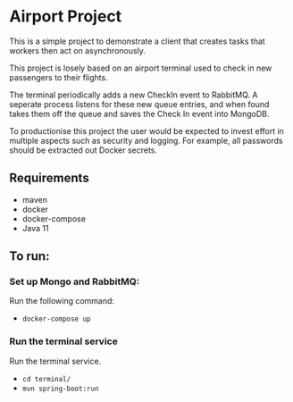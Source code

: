 # Airport Project

This is a simple project to demonstrate a client that creates tasks that workers then act on asynchronously.

This project is losely based on an airport terminal used to check in new passengers to their flights.

The terminal periodically adds a new CheckIn event to RabbitMQ. A seperate process listens for these new queue entries, and when found takes them off the queue and saves the Check In event into MongoDB.

To productionise this project the user would be expected to invest effort in multiple aspects such as security and logging. For example, all passwords should be extracted out Docker secrets.


## Requirements
- maven
- docker
- docker-compose
- Java 11

## To run:
### Set up Mongo and RabbitMQ:
Run the following command:
- `docker-compose up` 

### Run the terminal service
Run the terminal service.
- `cd terminal/`
- `mvn spring-boot:run`
